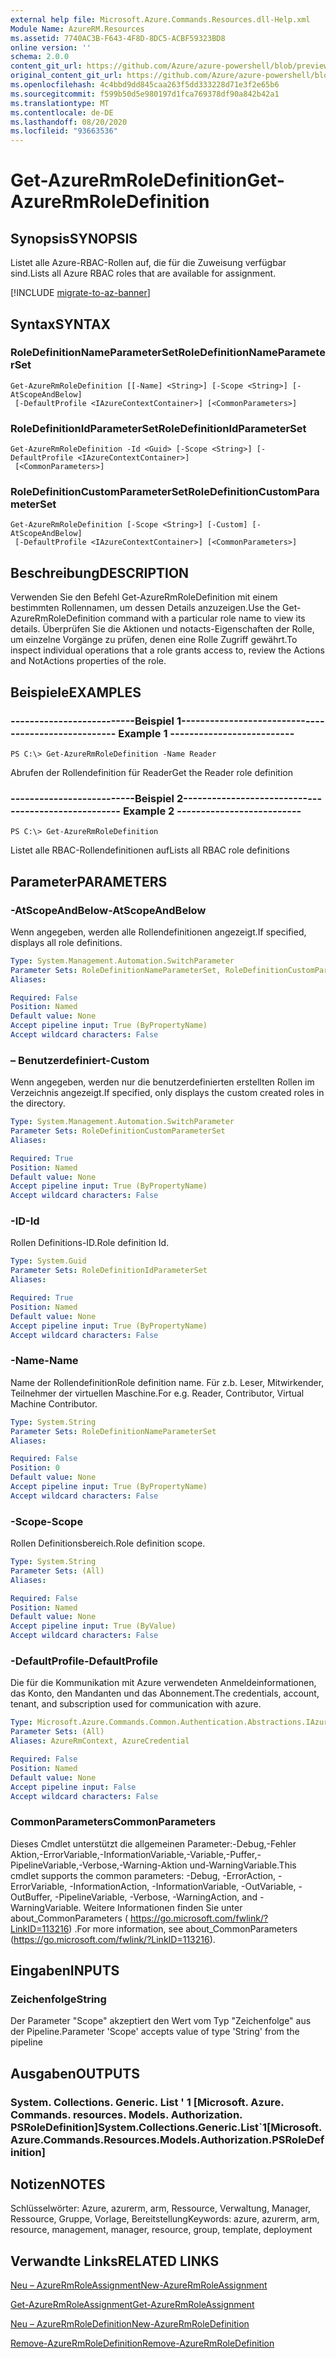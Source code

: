 ```yaml
---
external help file: Microsoft.Azure.Commands.Resources.dll-Help.xml
Module Name: AzureRM.Resources
ms.assetid: 7740AC3B-F643-4F8D-8DC5-ACBF59323BD8
online version: ''
schema: 2.0.0
content_git_url: https://github.com/Azure/azure-powershell/blob/preview/src/ResourceManager/Resources/Commands.Resources/help/Get-AzureRmRoleDefinition.md
original_content_git_url: https://github.com/Azure/azure-powershell/blob/preview/src/ResourceManager/Resources/Commands.Resources/help/Get-AzureRmRoleDefinition.md
ms.openlocfilehash: 4c4bbd9dd845caa263f5dd333228d71e3f2e65b6
ms.sourcegitcommit: f599b50d5e980197d1fca769378df90a842b42a1
ms.translationtype: MT
ms.contentlocale: de-DE
ms.lasthandoff: 08/20/2020
ms.locfileid: "93663536"
---
```

# <span data-ttu-id="53197-101">Get-AzureRmRoleDefinition</span><span class="sxs-lookup"><span data-stu-id="53197-101">Get-AzureRmRoleDefinition</span></span>

## <span data-ttu-id="53197-102">Synopsis</span><span class="sxs-lookup"><span data-stu-id="53197-102">SYNOPSIS</span></span>
<span data-ttu-id="53197-103">Listet alle Azure-RBAC-Rollen auf, die für die Zuweisung verfügbar sind.</span><span class="sxs-lookup"><span data-stu-id="53197-103">Lists all Azure RBAC roles that are available for assignment.</span></span>

[!INCLUDE [migrate-to-az-banner](../../includes/migrate-to-az-banner.md)]

## <span data-ttu-id="53197-104">Syntax</span><span class="sxs-lookup"><span data-stu-id="53197-104">SYNTAX</span></span>

### <span data-ttu-id="53197-105">RoleDefinitionNameParameterSet</span><span class="sxs-lookup"><span data-stu-id="53197-105">RoleDefinitionNameParameterSet</span></span>
```
Get-AzureRmRoleDefinition [[-Name] <String>] [-Scope <String>] [-AtScopeAndBelow]
 [-DefaultProfile <IAzureContextContainer>] [<CommonParameters>]
```

### <span data-ttu-id="53197-106">RoleDefinitionIdParameterSet</span><span class="sxs-lookup"><span data-stu-id="53197-106">RoleDefinitionIdParameterSet</span></span>
```
Get-AzureRmRoleDefinition -Id <Guid> [-Scope <String>] [-DefaultProfile <IAzureContextContainer>]
 [<CommonParameters>]
```

### <span data-ttu-id="53197-107">RoleDefinitionCustomParameterSet</span><span class="sxs-lookup"><span data-stu-id="53197-107">RoleDefinitionCustomParameterSet</span></span>
```
Get-AzureRmRoleDefinition [-Scope <String>] [-Custom] [-AtScopeAndBelow]
 [-DefaultProfile <IAzureContextContainer>] [<CommonParameters>]
```

## <span data-ttu-id="53197-108">Beschreibung</span><span class="sxs-lookup"><span data-stu-id="53197-108">DESCRIPTION</span></span>
<span data-ttu-id="53197-109">Verwenden Sie den Befehl Get-AzureRmRoleDefinition mit einem bestimmten Rollennamen, um dessen Details anzuzeigen.</span><span class="sxs-lookup"><span data-stu-id="53197-109">Use the Get-AzureRmRoleDefinition command with a particular role name to view its details.</span></span>
<span data-ttu-id="53197-110">Überprüfen Sie die Aktionen und notacts-Eigenschaften der Rolle, um einzelne Vorgänge zu prüfen, denen eine Rolle Zugriff gewährt.</span><span class="sxs-lookup"><span data-stu-id="53197-110">To inspect individual operations that a role grants access to, review the Actions and NotActions properties of the role.</span></span>

## <span data-ttu-id="53197-111">Beispiele</span><span class="sxs-lookup"><span data-stu-id="53197-111">EXAMPLES</span></span>

### <span data-ttu-id="53197-112">--------------------------Beispiel 1--------------------------</span><span class="sxs-lookup"><span data-stu-id="53197-112">--------------------------  Example 1  --------------------------</span></span>
```
PS C:\> Get-AzureRmRoleDefinition -Name Reader
```

<span data-ttu-id="53197-113">Abrufen der Rollendefinition für Reader</span><span class="sxs-lookup"><span data-stu-id="53197-113">Get the Reader role definition</span></span>

### <span data-ttu-id="53197-114">--------------------------Beispiel 2--------------------------</span><span class="sxs-lookup"><span data-stu-id="53197-114">--------------------------  Example 2  --------------------------</span></span>
```
PS C:\> Get-AzureRmRoleDefinition
```

<span data-ttu-id="53197-115">Listet alle RBAC-Rollendefinitionen auf</span><span class="sxs-lookup"><span data-stu-id="53197-115">Lists all RBAC role definitions</span></span>

## <span data-ttu-id="53197-116">Parameter</span><span class="sxs-lookup"><span data-stu-id="53197-116">PARAMETERS</span></span>

### <span data-ttu-id="53197-117">-AtScopeAndBelow</span><span class="sxs-lookup"><span data-stu-id="53197-117">-AtScopeAndBelow</span></span>
<span data-ttu-id="53197-118">Wenn angegeben, werden alle Rollendefinitionen angezeigt.</span><span class="sxs-lookup"><span data-stu-id="53197-118">If specified, displays all role definitions.</span></span>

```yaml
Type: System.Management.Automation.SwitchParameter
Parameter Sets: RoleDefinitionNameParameterSet, RoleDefinitionCustomParameterSet
Aliases: 

Required: False
Position: Named
Default value: None
Accept pipeline input: True (ByPropertyName)
Accept wildcard characters: False
```

### <span data-ttu-id="53197-119">– Benutzerdefiniert</span><span class="sxs-lookup"><span data-stu-id="53197-119">-Custom</span></span>
<span data-ttu-id="53197-120">Wenn angegeben, werden nur die benutzerdefinierten erstellten Rollen im Verzeichnis angezeigt.</span><span class="sxs-lookup"><span data-stu-id="53197-120">If specified, only displays the custom created roles in the directory.</span></span>

```yaml
Type: System.Management.Automation.SwitchParameter
Parameter Sets: RoleDefinitionCustomParameterSet
Aliases: 

Required: True
Position: Named
Default value: None
Accept pipeline input: True (ByPropertyName)
Accept wildcard characters: False
```

### <span data-ttu-id="53197-121">-ID</span><span class="sxs-lookup"><span data-stu-id="53197-121">-Id</span></span>
<span data-ttu-id="53197-122">Rollen Definitions-ID.</span><span class="sxs-lookup"><span data-stu-id="53197-122">Role definition Id.</span></span>

```yaml
Type: System.Guid
Parameter Sets: RoleDefinitionIdParameterSet
Aliases: 

Required: True
Position: Named
Default value: None
Accept pipeline input: True (ByPropertyName)
Accept wildcard characters: False
```

### <span data-ttu-id="53197-123">-Name</span><span class="sxs-lookup"><span data-stu-id="53197-123">-Name</span></span>
<span data-ttu-id="53197-124">Name der Rollendefinition</span><span class="sxs-lookup"><span data-stu-id="53197-124">Role definition name.</span></span>
<span data-ttu-id="53197-125">Für z.b. Leser, Mitwirkender, Teilnehmer der virtuellen Maschine.</span><span class="sxs-lookup"><span data-stu-id="53197-125">For e.g. Reader, Contributor, Virtual Machine Contributor.</span></span>

```yaml
Type: System.String
Parameter Sets: RoleDefinitionNameParameterSet
Aliases: 

Required: False
Position: 0
Default value: None
Accept pipeline input: True (ByPropertyName)
Accept wildcard characters: False
```

### <span data-ttu-id="53197-126">-Scope</span><span class="sxs-lookup"><span data-stu-id="53197-126">-Scope</span></span>
<span data-ttu-id="53197-127">Rollen Definitionsbereich.</span><span class="sxs-lookup"><span data-stu-id="53197-127">Role definition scope.</span></span>

```yaml
Type: System.String
Parameter Sets: (All)
Aliases: 

Required: False
Position: Named
Default value: None
Accept pipeline input: True (ByValue)
Accept wildcard characters: False
```

### <span data-ttu-id="53197-128">-DefaultProfile</span><span class="sxs-lookup"><span data-stu-id="53197-128">-DefaultProfile</span></span>
<span data-ttu-id="53197-129">Die für die Kommunikation mit Azure verwendeten Anmeldeinformationen, das Konto, den Mandanten und das Abonnement.</span><span class="sxs-lookup"><span data-stu-id="53197-129">The credentials, account, tenant, and subscription used for communication with azure.</span></span>

```yaml
Type: Microsoft.Azure.Commands.Common.Authentication.Abstractions.IAzureContextContainer
Parameter Sets: (All)
Aliases: AzureRmContext, AzureCredential

Required: False
Position: Named
Default value: None
Accept pipeline input: False
Accept wildcard characters: False
```

### <span data-ttu-id="53197-130">CommonParameters</span><span class="sxs-lookup"><span data-stu-id="53197-130">CommonParameters</span></span>
<span data-ttu-id="53197-131">Dieses Cmdlet unterstützt die allgemeinen Parameter:-Debug,-Fehler Aktion,-ErrorVariable,-InformationVariable,-Variable,-Puffer,-PipelineVariable,-Verbose,-Warning-Aktion und-WarningVariable.</span><span class="sxs-lookup"><span data-stu-id="53197-131">This cmdlet supports the common parameters: -Debug, -ErrorAction, -ErrorVariable, -InformationAction, -InformationVariable, -OutVariable, -OutBuffer, -PipelineVariable, -Verbose, -WarningAction, and -WarningVariable.</span></span> <span data-ttu-id="53197-132">Weitere Informationen finden Sie unter about_CommonParameters ( https://go.microsoft.com/fwlink/?LinkID=113216) .</span><span class="sxs-lookup"><span data-stu-id="53197-132">For more information, see about_CommonParameters (https://go.microsoft.com/fwlink/?LinkID=113216).</span></span>

## <span data-ttu-id="53197-133">Eingaben</span><span class="sxs-lookup"><span data-stu-id="53197-133">INPUTS</span></span>

### <span data-ttu-id="53197-134">Zeichenfolge</span><span class="sxs-lookup"><span data-stu-id="53197-134">String</span></span>
<span data-ttu-id="53197-135">Der Parameter "Scope" akzeptiert den Wert vom Typ "Zeichenfolge" aus der Pipeline.</span><span class="sxs-lookup"><span data-stu-id="53197-135">Parameter 'Scope' accepts value of type 'String' from the pipeline</span></span>

## <span data-ttu-id="53197-136">Ausgaben</span><span class="sxs-lookup"><span data-stu-id="53197-136">OUTPUTS</span></span>

### <span data-ttu-id="53197-137">System. Collections. Generic. List ' 1 [Microsoft. Azure. Commands. resources. Models. Authorization. PSRoleDefinition]</span><span class="sxs-lookup"><span data-stu-id="53197-137">System.Collections.Generic.List\`1[Microsoft.Azure.Commands.Resources.Models.Authorization.PSRoleDefinition]</span></span>

## <span data-ttu-id="53197-138">Notizen</span><span class="sxs-lookup"><span data-stu-id="53197-138">NOTES</span></span>
<span data-ttu-id="53197-139">Schlüsselwörter: Azure, azurerm, arm, Ressource, Verwaltung, Manager, Ressource, Gruppe, Vorlage, Bereitstellung</span><span class="sxs-lookup"><span data-stu-id="53197-139">Keywords: azure, azurerm, arm, resource, management, manager, resource, group, template, deployment</span></span>

## <span data-ttu-id="53197-140">Verwandte Links</span><span class="sxs-lookup"><span data-stu-id="53197-140">RELATED LINKS</span></span>

[<span data-ttu-id="53197-141">Neu – AzureRmRoleAssignment</span><span class="sxs-lookup"><span data-stu-id="53197-141">New-AzureRmRoleAssignment</span></span>](./New-AzureRmRoleAssignment.md)

[<span data-ttu-id="53197-142">Get-AzureRmRoleAssignment</span><span class="sxs-lookup"><span data-stu-id="53197-142">Get-AzureRmRoleAssignment</span></span>](./Get-AzureRmRoleAssignment.md)

[<span data-ttu-id="53197-143">Neu – AzureRmRoleDefinition</span><span class="sxs-lookup"><span data-stu-id="53197-143">New-AzureRmRoleDefinition</span></span>](./New-AzureRmRoleDefinition.md)

[<span data-ttu-id="53197-144">Remove-AzureRmRoleDefinition</span><span class="sxs-lookup"><span data-stu-id="53197-144">Remove-AzureRmRoleDefinition</span></span>](./Remove-AzureRmRoleDefinition.md)

